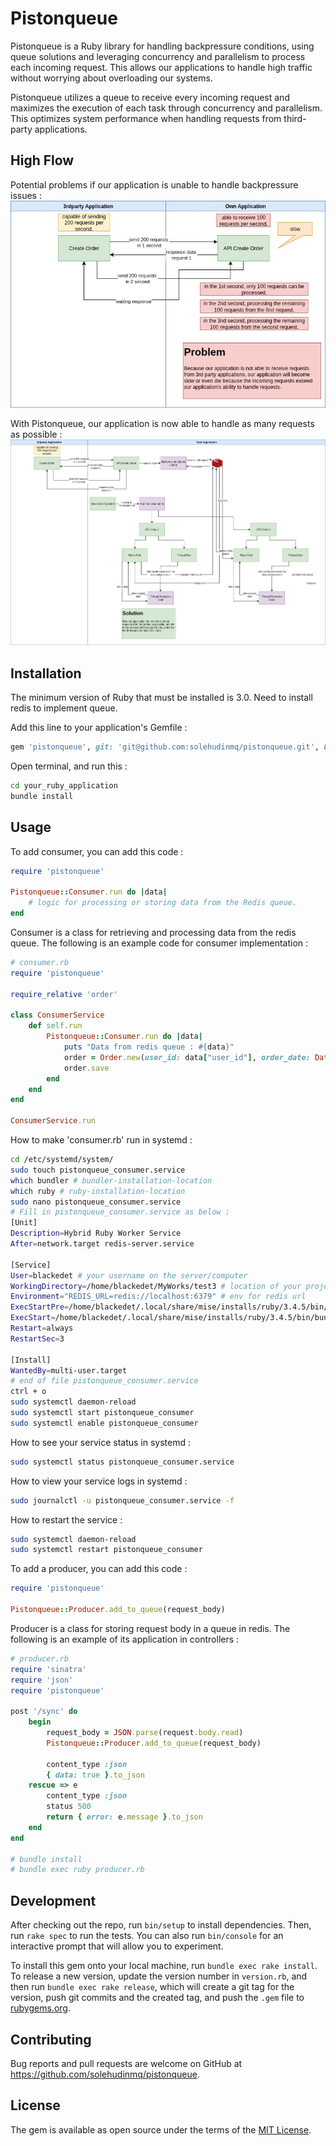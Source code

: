 # Pistonqueue

Pistonqueue is a Ruby library for handling backpressure conditions, using queue solutions and leveraging concurrency and parallelism to process each incoming request. This allows our applications to handle high traffic without worrying about overloading our systems.

Pistonqueue utilizes a queue to receive every incoming request and maximizes the execution of each task through concurrency and parallelism. This optimizes system performance when handling requests from third-party applications.

## High Flow

Potential problems if our application is unable to handle backpressure issues :
![Logo Ruby](https://github.com/solehudinmq/pistonqueue/blob/development/high_flow/Pistonqueue-problem.jpg)

With Pistonqueue, our application is now able to handle as many requests as possible :
![Logo Ruby](https://github.com/solehudinmq/pistonqueue/blob/development/high_flow/Pistonqueue-solution.jpg)

## Installation

The minimum version of Ruby that must be installed is 3.0.
Need to install redis to implement queue.

Add this line to your application's Gemfile :

```ruby
gem 'pistonqueue', git: 'git@github.com:solehudinmq/pistonqueue.git', branch: 'main'
```
Open terminal, and run this : 
```bash
cd your_ruby_application
bundle install
```

## Usage

To add consumer, you can add this code :

```ruby
require 'pistonqueue'

Pistonqueue::Consumer.run do |data|
    # logic for processing or storing data from the Redis queue.
end
```

Consumer is a class for retrieving and processing data from the redis queue. The following is an example code for consumer implementation :

```ruby
# consumer.rb
require 'pistonqueue'

require_relative 'order'

class ConsumerService
    def self.run
        Pistonqueue::Consumer.run do |data|
            puts "Data from redis queue : #{data}"
            order = Order.new(user_id: data["user_id"], order_date: Date.today, total_amount: data["total_amount"])
            order.save
        end
    end
end

ConsumerService.run
```

How to make 'consumer.rb' run in systemd :
```bash
cd /etc/systemd/system/
sudo touch pistonqueue_consumer.service
which bundler # bundler-installation-location
which ruby # ruby-installation-location
sudo nano pistonqueue_consumer.service
# Fill in pistonqueue_consumer.service as below :
[Unit]
Description=Hybrid Ruby Worker Service
After=network.target redis-server.service

[Service]
User=blackedet # your username on the server/computer
WorkingDirectory=/home/blackedet/MyWorks/test3 # location of your project folder
Environment="REDIS_URL=redis://localhost:6379" # env for redis url
ExecStartPre=/home/blackedet/.local/share/mise/installs/ruby/3.4.5/bin/bundle install # <bundler-installation-location> install
ExecStart=/home/blackedet/.local/share/mise/installs/ruby/3.4.5/bin/bundle exec /home/blackedet/.local/share/mise/installs/ruby/3.4.5/bin/ruby consumer.rb # <bundler-installation-location> <ruby-installation-location> consumer.rb
Restart=always
RestartSec=3

[Install]
WantedBy=multi-user.target
# end of file pistonqueue_consumer.service
ctrl + o 
sudo systemctl daemon-reload
sudo systemctl start pistonqueue_consumer
sudo systemctl enable pistonqueue_consumer
```

How to see your service status in systemd :
```bash
sudo systemctl status pistonqueue_consumer.service
```

How to view your service logs in systemd :
```bash
sudo journalctl -u pistonqueue_consumer.service -f
```

How to restart the service :
```bash
sudo systemctl daemon-reload
sudo systemctl restart pistonqueue_consumer
```

To add a producer, you can add this code :

```ruby
require 'pistonqueue'

Pistonqueue::Producer.add_to_queue(request_body)
```

Producer is a class for storing request body in a queue in redis. The following is an example of its application in controllers :

```ruby
# producer.rb
require 'sinatra'
require 'json'
require 'pistonqueue'

post '/sync' do
    begin
        request_body = JSON.parse(request.body.read)
        Pistonqueue::Producer.add_to_queue(request_body)

        content_type :json
        { data: true }.to_json
    rescue => e
        content_type :json
        status 500
        return { error: e.message }.to_json
    end
end

# bundle install
# bundle exec ruby producer.rb
```

## Development

After checking out the repo, run `bin/setup` to install dependencies. Then, run `rake spec` to run the tests. You can also run `bin/console` for an interactive prompt that will allow you to experiment.

To install this gem onto your local machine, run `bundle exec rake install`. To release a new version, update the version number in `version.rb`, and then run `bundle exec rake release`, which will create a git tag for the version, push git commits and the created tag, and push the `.gem` file to [rubygems.org](https://rubygems.org).

## Contributing

Bug reports and pull requests are welcome on GitHub at https://github.com/solehudinmq/pistonqueue.

## License

The gem is available as open source under the terms of the [MIT License](https://opensource.org/licenses/MIT).
